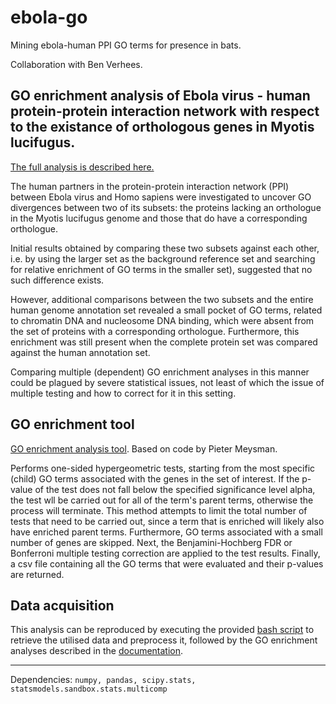 # ebola-go
Mining ebola-human PPI GO terms for presence in bats.

Collaboration with Ben Verhees.

## GO enrichment analysis of Ebola virus - human protein-protein interaction network with respect to the existance of orthologous genes in Myotis lucifugus.

[The full analysis is described here.](docs/Overview.ipynb)

The human partners in the protein-protein interaction network (PPI) between Ebola virus and Homo sapiens were investigated to uncover GO divergences between two of its subsets: the proteins lacking an orthologue in the Myotis lucifugus genome and those that do have a corresponding orthologue.

Initial results obtained by comparing these two subsets against each other, i.e. by using the larger set as the background reference set and searching for relative enrichment of GO terms in the smaller set), suggested that no such difference exists.

However, additional comparisons between the two subsets and the entire human genome annotation set revealed a small pocket of GO terms, related to chromatin DNA and nucleosome DNA binding, which were absent from the set of proteins with a corresponding orthologue. Furthermore, this enrichment was still present when the complete protein set was compared against the human annotation set.

Comparing multiple (dependent) GO enrichment analyses in this manner could be plagued by severe statistical issues, not least of which the issue of multiple testing and how to correct for it in this setting.

## GO enrichment tool
[GO enrichment analysis tool](go-enrichment-tool/go_enrichment_script.py). Based on code by Pieter Meysman.

Performs one-sided hypergeometric tests, starting from the most specific (child) GO terms associated with the genes in the set of interest. If the p-value of the test does not fall below the specified significance level alpha, the test wll be carried out for all of the term's parent terms, otherwise the process will terminate. This method attempts to limit the total number of tests that need to be carried out, since a term that is enriched will likely also have enriched parent terms. Furthermore, GO terms associated with a small number of genes are skipped. Next, the Benjamini-Hochberg FDR or Bonferroni multiple testing correction are applied to the test results. Finally, a csv file containing all the GO terms that were evaluated and their p-values are returned.

## Data acquisition

This analysis can be reproduced by executing the provided [bash script](data-preprocessing/ebola-data_setup.sh) to retrieve the utilised data and preprocess it, followed by the GO enrichment analyses described in the [documentation](docs/Overview.ipynb).

---

Dependencies:
    `numpy, pandas, scipy.stats, statsmodels.sandbox.stats.multicomp`
